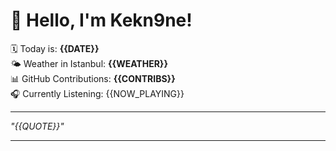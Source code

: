 # 👋 Hello, I'm Kekn9ne!

🗓️ Today is: **{{DATE}}**  
🌤️ Weather in Istanbul: **{{WEATHER}}**  
📊 GitHub Contributions: **{{CONTRIBS}}**  
🎧 Currently Listening: {{NOW_PLAYING}}

---

_"{{QUOTE}}"_

---
